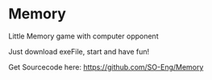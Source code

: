 # Memory
Little Memory game with computer opponent

Just download exeFile, start and have fun!

Get Sourcecode here: https://github.com/SO-Eng/Memory
